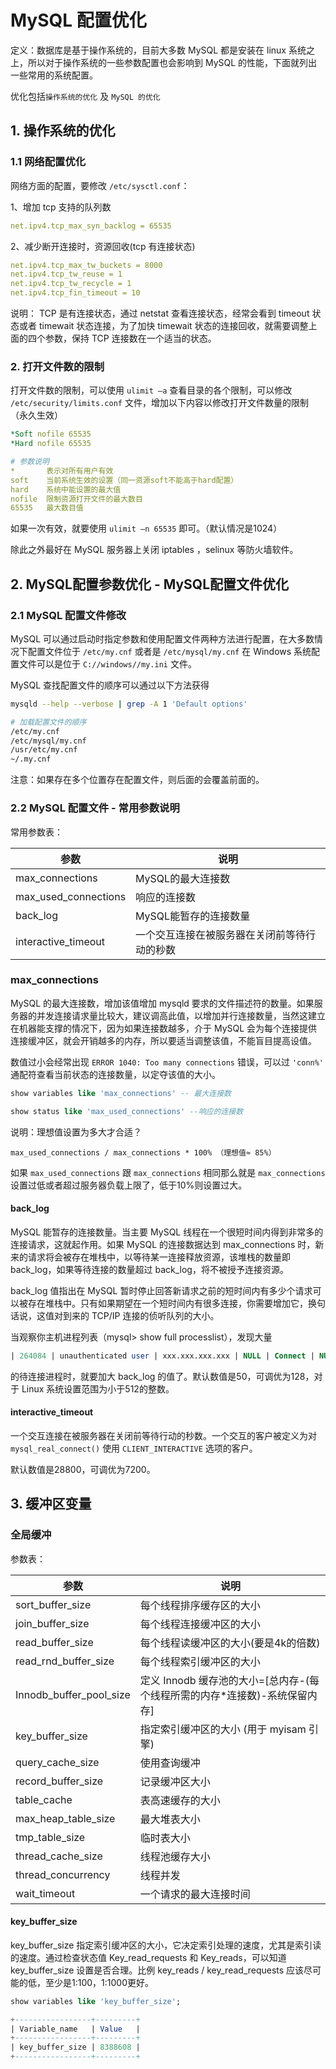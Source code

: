 # MySQL 配置优化

定义：数据库是基于操作系统的，目前大多数 MySQL 都是安装在 linux 系统之上，所以对于操作系统的一些参数配置也会影响到 MySQL 的性能，下面就列出一些常用的系统配置。

优化包括`操作系统的优化` 及 `MySQL 的优化`

## 1. 操作系统的优化

### 1.1 网络配置优化

网络方面的配置，要修改 `/etc/sysctl.conf`：

1、增加 tcp 支持的队列数

```yml
net.ipv4.tcp_max_syn_backlog = 65535
```

2、减少断开连接时，资源回收(tcp 有连接状态)

```yml
net.ipv4.tcp_max_tw_buckets = 8000
net.ipv4.tcp_tw_reuse = 1
net.ipv4.tcp_tw_recycle = 1
net.ipv4.tcp_fin_timeout = 10
```

说明： TCP 是有连接状态，通过 netstat 查看连接状态，经常会看到 timeout 状态或者 timewait 状态连接，为了加快 timewait 状态的连接回收，就需要调整上面的四个参数，保持 TCP 连接数在一个适当的状态。

### 2. 打开文件数的限制

打开文件数的限制，可以使用 `ulimit –a` 查看目录的各个限制，可以修改 `/etc/security/limits.conf` 文件，增加以下内容以修改打开文件数量的限制（永久生效）

```yml
*Soft nofile 65535
*Hard nofile 65535

# 参数说明
*       表示对所有用户有效
soft    当前系统生效的设置（同一资源soft不能高于hard配置）
hard    系统中能设置的最大值
nofile  限制资源打开文件的最大数目
65535   最大数目值
```

如果一次有效，就要使用 `ulimit –n 65535` 即可。（默认情况是1024）

除此之外最好在 MySQL 服务器上关闭 iptables ，selinux 等防火墙软件。

## 2. MySQL配置参数优化 - MySQL配置文件优化

### 2.1 MySQL 配置文件修改

MySQL 可以通过启动时指定参数和使用配置文件两种方法进行配置，在大多数情况下配置文件位于 `/etc/my.cnf` 或者是 `/etc/mysql/my.cnf` 在 Windows 系统配置文件可以是位于 `C://windows//my.ini` 文件。

MySQL 查找配置文件的顺序可以通过以下方法获得

```bash
mysqld --help --verbose | grep -A 1 'Default options'

# 加载配置文件的顺序
/etc/my.cnf
/etc/mysql/my.cnf
/usr/etc/my.cnf
~/.my.cnf
```

注意：如果存在多个位置存在配置文件，则后面的会覆盖前面的。

### 2.2 MySQL 配置文件 - 常用参数说明

常用参数表：

| 参数 | 说明 |
| ---- | ---- |
| max_connections | MySQL的最大连接数 |
| max_used_connections | 响应的连接数 |
| back_log | MySQL能暂存的连接数量 |
| interactive_timeout | 一个交互连接在被服务器在关闭前等待行动的秒数 |

### max_connections

MySQL 的最大连接数，增加该值增加 mysqld 要求的文件描述符的数量。如果服务器的并发连接请求量比较大，建议调高此值，以增加并行连接数量，当然这建立在机器能支撑的情况下，因为如果连接数越多，介于 MySQL 会为每个连接提供连接缓冲区，就会开销越多的内存，所以要适当调整该值，不能盲目提高设值。

数值过小会经常出现 `ERROR 1040: Too many connections` 错误，可以过 `'conn%'` 通配符查看当前状态的连接数量，以定夺该值的大小。

```sql
show variables like 'max_connections' -- 最大连接数

show status like 'max_used_connections' --响应的连接数
```

说明：理想值设置为多大才合适？

`max_used_connections / max_connections * 100% （理想值≈ 85%）`

如果 `max_used_connections` 跟 `max_connections` 相同那么就是 `max_connections` 设置过低或者超过服务器负载上限了，低于10%则设置过大。

#### back_log

MySQL 能暂存的连接数量。当主要 MySQL 线程在一个很短时间内得到非常多的连接请求，这就起作用。如果 MySQL 的连接数据达到 max_connections 时，新来的请求将会被存在堆栈中，以等待某一连接释放资源，该堆栈的数量即 back_log，如果等待连接的数量超过 back_log，将不被授予连接资源。

back_log 值指出在 MySQL 暂时停止回答新请求之前的短时间内有多少个请求可以被存在堆栈中。只有如果期望在一个短时间内有很多连接，你需要增加它，换句话说，这值对到来的 TCP/IP 连接的侦听队列的大小。

当观察你主机进程列表（mysql> show full processlist），发现大量

```sql
| 264084 | unauthenticated user | xxx.xxx.xxx.xxx | NULL | Connect | NULL | login | NULL |
```

的待连接进程时，就要加大 back_log 的值了。默认数值是50，可调优为128，对于 Linux 系统设置范围为小于512的整数。

#### interactive_timeout

一个交互连接在被服务器在关闭前等待行动的秒数。一个交互的客户被定义为对`mysql_real_connect()` 使用 `CLIENT_INTERACTIVE` 选项的客户。

默认数值是28800，可调优为7200。

## 3. 缓冲区变量

### 全局缓冲

参数表：

| 参数 | 说明 |
| ---- | ---- |
| sort_buffer_size        | 每个线程排序缓存区的大小 |
| join_buffer_size        | 每个线程连接缓冲区的大小 |
| read_buffer_size        | 每个线程读缓冲区的大小(要是4k的倍数) |
| read_rnd_buffer_size    | 每个线程索引缓冲区的大小 |
| Innodb_buffer_pool_size | 定义 Innodb 缓存池的大小=[总内存-(每个线程所需的内存*连接数)-系统保留内存] |
| key_buffer_size         | 指定索引缓冲区的大小 (用于 myisam 引擎) |
| query_cache_size        | 使用查询缓冲 |
| record_buffer_size      | 记录缓冲区大小 |
| table_cache             | 表高速缓存的大小 |
| max_heap_table_size     | 最大堆表大小 |
| tmp_table_size          | 临时表大小 |
| thread_cache_size       | 线程池缓存大小 |
| thread_concurrency      | 线程并发 |
| wait_timeout            | 一个请求的最大连接时间 |

#### key_buffer_size

key_buffer_size 指定索引缓冲区的大小，它决定索引处理的速度，尤其是索引读的速度。通过检查状态值 Key_read_requests 和 Key_reads，可以知道 key_buffer_size 设置是否合理。比例 key_reads / key_read_requests 应该尽可能的低，至少是1:100，1:1000更好。

```sql
show variables like 'key_buffer_size';

+-----------------+---------+
| Variable_name   | Value   |
+-----------------+---------+
| key_buffer_size | 8388608 |
+-----------------+---------+
```




















